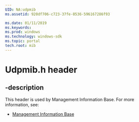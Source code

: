 ```yaml
---
UID: NA:udpmib
ms.assetid: 920df706-c723-37fe-8536-596167286f93

ms.date: 01/11/2019
ms.keywords: 
ms.prod: windows
ms.technology: windows-sdk
ms.topic: portal
tech.root: mib
---
```


# Udpmib.h header


## -description


This header is used by Management Information Base. For more information, see:

- [Management Information Base](../_mib/index.md)

